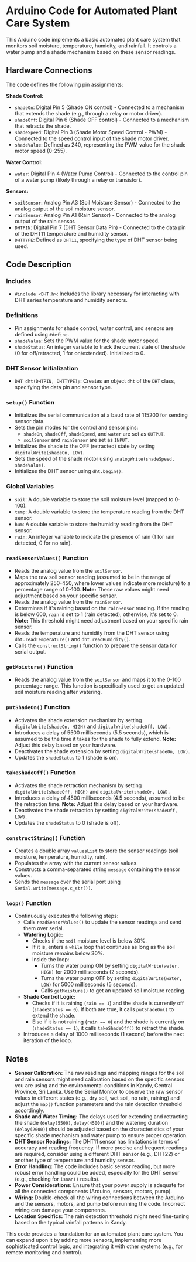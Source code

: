 # Arduino Code for Automated Plant Care System

This Arduino code implements a basic automated plant care system that monitors soil moisture, temperature, humidity, and rainfall. It controls a water pump and a shade mechanism based on these sensor readings.

## Hardware Connections

The code defines the following pin assignments:

**Shade Control:**

* `shadeOn`: Digital Pin 5 (Shade ON control) - Connected to a mechanism that extends the shade (e.g., through a relay or motor driver).
* `shadeOff`: Digital Pin 6 (Shade OFF control) - Connected to a mechanism that retracts the shade.
* `shadeSpeed`: Digital Pin 3 (Shade Motor Speed Control - PWM) - Connected to the speed control input of the shade motor driver.
* `shadeValue`: Defined as 240, representing the PWM value for the shade motor speed (0-255).

**Water Control:**

* `water`: Digital Pin 4 (Water Pump Control) - Connected to the control pin of a water pump (likely through a relay or transistor).

**Sensors:**

* `soilSensor`: Analog Pin A3 (Soil Moisture Sensor) - Connected to the analog output of the soil moisture sensor.
* `rainSensor`: Analog Pin A1 (Rain Sensor) - Connected to the analog output of the rain sensor.
* `DHTPIN`: Digital Pin 7 (DHT Sensor Data Pin) - Connected to the data pin of the DHT11 temperature and humidity sensor.
* `DHTTYPE`: Defined as `DHT11`, specifying the type of DHT sensor being used.

## Code Description

### Includes

* `#include <DHT.h>`: Includes the library necessary for interacting with DHT series temperature and humidity sensors.

### Definitions

* Pin assignments for shade control, water control, and sensors are defined using `#define`.
* `shadeValue`: Sets the PWM value for the shade motor speed.
* `shadeStatus`: An integer variable to track the current state of the shade (0 for off/retracted, 1 for on/extended). Initialized to 0.

### DHT Sensor Initialization

* `DHT dht(DHTPIN, DHTTYPE);`: Creates an object `dht` of the `DHT` class, specifying the data pin and sensor type.

### `setup()` Function

* Initializes the serial communication at a baud rate of 115200 for sending sensor data.
* Sets the pin modes for the control and sensor pins:
    * `shadeOn`, `shadeOff`, `shadeSpeed`, and `water` are set as `OUTPUT`.
    * `soilSensor` and `rainSensor` are set as `INPUT`.
* Initializes the shade to the OFF (retracted) state by setting `digitalWrite(shadeOn, LOW)`.
* Sets the speed of the shade motor using `analogWrite(shadeSpeed, shadeValue)`.
* Initializes the DHT sensor using `dht.begin()`.

### Global Variables

* `soil`: A double variable to store the soil moisture level (mapped to 0-100).
* `temp`: A double variable to store the temperature reading from the DHT sensor.
* `hum`: A double variable to store the humidity reading from the DHT sensor.
* `rain`: An integer variable to indicate the presence of rain (1 for rain detected, 0 for no rain).

### `readSensorValues()` Function

* Reads the analog value from the `soilSensor`.
* Maps the raw soil sensor reading (assumed to be in the range of approximately 250-450, where lower values indicate more moisture) to a percentage range of 0-100. **Note:** These raw values might need adjustment based on your specific sensor.
* Reads the analog value from the `rainSensor`.
* Determines if it's raining based on the `rainSensor` reading. If the reading is below 600, `rain` is set to 1 (rain detected); otherwise, it's set to 0. **Note:** This threshold might need adjustment based on your specific rain sensor.
* Reads the temperature and humidity from the DHT sensor using `dht.readTemperature()` and `dht.readHumidity()`.
* Calls the `constructString()` function to prepare the sensor data for serial output.

### `getMoisture()` Function

* Reads the analog value from the `soilSensor` and maps it to the 0-100 percentage range. This function is specifically used to get an updated soil moisture reading after watering.

### `putShadeOn()` Function

* Activates the shade extension mechanism by setting `digitalWrite(shadeOn, HIGH)` and `digitalWrite(shadeOff, LOW)`.
* Introduces a delay of 5500 milliseconds (5.5 seconds), which is assumed to be the time it takes for the shade to fully extend. **Note:** Adjust this delay based on your hardware.
* Deactivates the shade extension by setting `digitalWrite(shadeOn, LOW)`.
* Updates the `shadeStatus` to 1 (shade is on).

### `takeShadeOff()` Function

* Activates the shade retraction mechanism by setting `digitalWrite(shadeOff, HIGH)` and `digitalWrite(shadeOn, LOW)`.
* Introduces a delay of 4500 milliseconds (4.5 seconds), assumed to be the retraction time. **Note:** Adjust this delay based on your hardware.
* Deactivates the shade retraction by setting `digitalWrite(shadeOff, LOW)`.
* Updates the `shadeStatus` to 0 (shade is off).

### `constructString()` Function

* Creates a double array `valuesList` to store the sensor readings (soil moisture, temperature, humidity, rain).
* Populates the array with the current sensor values.
* Constructs a comma-separated string `message` containing the sensor values.
* Sends the `message` over the serial port using `Serial.write(message.c_str())`.

### `loop()` Function

* Continuously executes the following steps:
    * Calls `readSensorValues()` to update the sensor readings and send them over serial.
    * **Watering Logic:**
        * Checks if the `soil` moisture level is below 30%.
        * If it is, enters a `while` loop that continues as long as the soil moisture remains below 30%.
        * Inside the loop:
            * Turns the water pump ON by setting `digitalWrite(water, HIGH)` for 2000 milliseconds (2 seconds).
            * Turns the water pump OFF by setting `digitalWrite(water, LOW)` for 5000 milliseconds (5 seconds).
            * Calls `getMoisture()` to get an updated soil moisture reading.
    * **Shade Control Logic:**
        * Checks if it is raining (`rain == 1`) and the shade is currently off (`shadeStatus == 0`). If both are true, it calls `putShadeOn()` to extend the shade.
        * Else if it is not raining (`rain == 0`) and the shade is currently on (`shadeStatus == 1`), it calls `takeShadeOff()` to retract the shade.
    * Introduces a delay of 1000 milliseconds (1 second) before the next iteration of the loop.

## Notes

* **Sensor Calibration:** The raw readings and mapping ranges for the soil and rain sensors might need calibration based on the specific sensors you are using and the environmental conditions in Kandy, Central Province, Sri Lanka. Use the Serial Monitor to observe the raw sensor values in different states (e.g., dry soil, wet soil, no rain, raining) and adjust the `map()` function parameters and the rain detection threshold accordingly.
* **Shade and Water Timing:** The delays used for extending and retracting the shade (`delay(5500)`, `delay(4500)`) and the watering duration (`delay(2000)`) should be adjusted based on the characteristics of your specific shade mechanism and water pump to ensure proper operation.
* **DHT Sensor Readings:** The DHT11 sensor has limitations in terms of accuracy and reading frequency. If more precise and frequent readings are required, consider using a different DHT sensor (e.g., DHT22) or another type of temperature and humidity sensor.
* **Error Handling:** The code includes basic sensor reading, but more robust error handling could be added, especially for the DHT sensor (e.g., checking for `isnan()` results).
* **Power Considerations:** Ensure that your power supply is adequate for all the connected components (Arduino, sensors, motors, pump).
* **Wiring:** Double-check all the wiring connections between the Arduino and the sensors, motors, and pump before running the code. Incorrect wiring can damage your components.
* **Location Specifics:** The rain detection threshold might need fine-tuning based on the typical rainfall patterns in Kandy.

This code provides a foundation for an automated plant care system. You can expand upon it by adding more sensors, implementing more sophisticated control logic, and integrating it with other systems (e.g., for remote monitoring and control).
